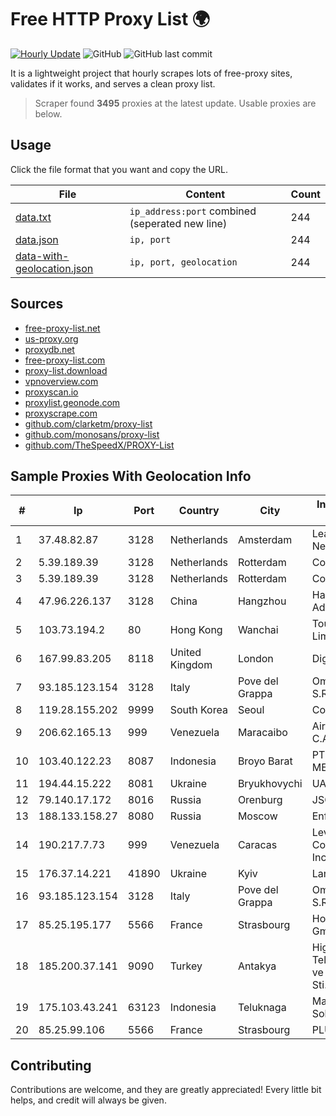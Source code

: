 
# Free HTTP Proxy List 🌍

[![Hourly Update](https://github.com/mertguvencli/http-proxy-list/actions/workflows/main.yml/badge.svg?branch=main)](https://github.com/mertguvencli/http-proxy-list/actions/workflows/main.yml)
![GitHub](https://img.shields.io/github/license/mertguvencli/http-proxy-list)
![GitHub last commit](https://img.shields.io/github/last-commit/mertguvencli/http-proxy-list)

It is a lightweight project that hourly scrapes lots of free-proxy sites, validates if it works, and serves a clean proxy list.


> Scraper found **3495** proxies at the latest update. Usable proxies are below.

## Usage

Click the file format that you want and copy the URL.


|File|Content|Count|
|----|-------|-----|
|[data.txt](https://raw.githubusercontent.com/mertguvencli/http-proxy-list/main/proxy-list/data.txt)|`ip_address:port` combined (seperated new line)|244|
|[data.json](https://raw.githubusercontent.com/mertguvencli/http-proxy-list/main/proxy-list/data.json)|`ip, port`|244|
|[data-with-geolocation.json](https://raw.githubusercontent.com/mertguvencli/http-proxy-list/main/proxy-list/data-with-geolocation.json)|`ip, port, geolocation`|244|

## Sources

* [free-proxy-list.net](https://free-proxy-list.net)
* [us-proxy.org](https://www.us-proxy.org)
* [proxydb.net](http://proxydb.net)
* [free-proxy-list.com](https://free-proxy-list.com/?page=&port=&type%5B%5D=http&type%5B%5D=https&up_time=0&search=Search)
* [proxy-list.download](https://www.proxy-list.download/HTTP)
* [vpnoverview.com](https://vpnoverview.com/privacy/anonymous-browsing/free-proxy-servers)
* [proxyscan.io](https://www.proxyscan.io)
* [proxylist.geonode.com](https://proxylist.geonode.com/api/proxy-list?limit=300&page=1&sort_by=lastChecked&sort_type=desc&protocols=http,https)
* [proxyscrape.com](https://api.proxyscrape.com/v2/?request=displayproxies&protocol=http&timeout=10000&country=all&ssl=all&anonymity=all)
* [github.com/clarketm/proxy-list](https://raw.githubusercontent.com/clarketm/proxy-list/master/proxy-list-raw.txt)
* [github.com/monosans/proxy-list](https://raw.githubusercontent.com/monosans/proxy-list/main/proxies/http.txt)
* [github.com/TheSpeedX/PROXY-List](https://raw.githubusercontent.com/TheSpeedX/PROXY-List/master/http.txt)


## Sample Proxies With Geolocation Info

|#|Ip|Port|Country|City|Internet Service Provider|
|-|--|----|-------|----|-------------------------|
|1|37.48.82.87|3128|Netherlands|Amsterdam|LeaseWeb Netherlands B.V.|
|2|5.39.189.39|3128|Netherlands|Rotterdam|ColoCenter b.v.|
|3|5.39.189.39|3128|Netherlands|Rotterdam|ColoCenter b.v.|
|4|47.96.226.137|3128|China|Hangzhou|Hangzhou Alibaba Advertising Co|
|5|103.73.194.2|80|Hong Kong|Wanchai|TouchPal HK Co., Limited|
|6|167.99.83.205|8118|United Kingdom|London|DigitalOcean, LLC|
|7|93.185.123.154|3128|Italy|Pove del Grappa|Omegacom S.R.L.S.|
|8|119.28.155.202|9999|South Korea|Seoul|ComsenzNet|
|9|206.62.165.13|999|Venezuela|Maracaibo|Airtek Solutions C.A.|
|10|103.40.122.23|8087|Indonesia|Broyo Barat|PT DINAMIKA MEDIAKOM|
|11|194.44.15.222|8081|Ukraine|Bryukhovychi|UARNET-LL|
|12|79.140.17.172|8016|Russia|Orenburg|JSC "Ufanet"|
|13|188.133.158.27|8080|Russia|Moscow|Enforta-MSK|
|14|190.217.7.73|999|Venezuela|Caracas|Level 3 Communications, Inc.|
|15|176.37.14.221|41890|Ukraine|Kyiv|Lanet Network|
|16|93.185.123.154|3128|Italy|Pove del Grappa|Omegacom S.R.L.S.|
|17|85.25.195.177|5566|France|Strasbourg|Host Europe GmbH|
|18|185.200.37.141|9090|Turkey|Antakya|High Speed Telekomunikasyon ve Hab. Hiz. Ltd. Sti.|
|19|175.103.43.241|63123|Indonesia|Teluknaga|Maxindo Mintra Solusi|
|20|85.25.99.106|5566|France|Strasbourg|PLUSSERVER|



## Contributing

Contributions are welcome, and they are greatly appreciated! Every
little bit helps, and credit will always be given.

